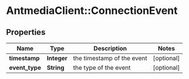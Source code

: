# AntmediaClient::ConnectionEvent

## Properties
Name | Type | Description | Notes
------------ | ------------- | ------------- | -------------
**timestamp** | **Integer** | the timestamp of the event | [optional] 
**event_type** | **String** | the type of the event | [optional] 


